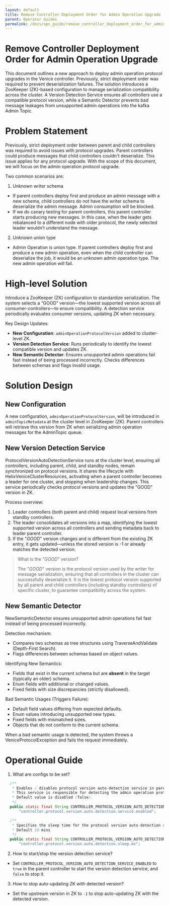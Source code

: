 ```yaml
---
layout: default
title: Remove Controller Deployment Order for Admin Operation Upgrade
parent: Operator Guides
permalink: /docs/ops_guide/remove_controller_deployment_order_for_admin_operation_upgrade
---
```


# Remove Controller Deployment Order for Admin Operation Upgrade
This document outlines a new approach to deploy admin operation protocol upgrades in the Venice controller.
Previously, strict deployment order was required to prevent deserialization failures.
The solution introduces a ZooKeeper (ZK)-based configuration to manage serialization compatibility across the cluster.
A Version Detection Service ensures all controllers use a compatible protocol version, while a Semantic Detector prevents bad message leakages from unsupported admin operations into the kafka Admin Topic.

# Problem Statement
Previously, strict deployment order between parent and child controllers was required to avoid issues with protocol upgrades. 
Parent controllers could produce messages that child controllers couldn't deserialize. This issue applies for any protocol upgrade.
With the scope of this document, we will focus on the admin operation protocol upgrade.

Two common scenarios are:
1. Unknown writer schema
- If parent controllers deploy first and produce an admin message with a new schema, child controllers do not have the writer schema to deserialize the admin message. Admin consumption will be blocked.
- If we do canary testing for parent controllers, this parent controller starts producing new messages. In this case, when the leader gets rebalanced to a different node with older protocol, the newly selected leader wouldn’t understand the message.
2. Unknown union type
- Admin Operation is union type. If parent controllers deploy first and produce a new admin operation, even when the child controller can deserialize the job, it would be an unknown admin operation type. The new admin operation will fail.

# High-level Solution
Introduce a ZooKeeper (ZK) configuration to standardize serialization. The system selects a “GOOD” version—the lowest supported version across all consumer-controllers—to ensure compatibility. 
A detection service periodically evaluates consumer versions, updating ZK when necessary.

Key Design Updates:

- **New Configuration**: `adminOperationProtocolVersion` added to cluster-level ZK.
- **Version Detection Service**: Runs periodically to identify the lowest compatible version and updates ZK.
- **New Semantic Detector**: Ensures unsupported admin operations fail fast instead of being processed incorrectly. Checks differences between schemas and flags invalid usage.

# Solution Design
## New Configuration
A new configuration, `adminOperationProtocolVersion`, will be introduced in `adminTopicMetadata` at the cluster level in ZooKeeper (ZK).
Parent controllers will retrieve this version from ZK when serializing admin operation messages for the AdminTopic queue.

## New Version Detection Service
ProtocolVersionAutoDetectionService runs at the cluster level, ensuring all controllers, including parent, child, and standby nodes, remain synchronized on protocol versions.
It shares the lifecycle with HelixVeniceClusterResources, activating when a parent controller becomes a leader for one cluster, and stopping when leadership changes. 
This service periodically checks protocol versions and updates the "GOOD" version in ZK.

Process overview:
1. Leader controllers (both parent and child) request local versions from standby controllers.
2. The leader consolidates all versions into a map, identifying the lowest supported version across all controllers and sending metadata back to leader parent controller.
3. If the "_GOOD_" version changes and is different from the existing ZK entry, it gets updated—unless the stored version is -1 or already matches the detected version.

> What is the "_GOOD_" version? 
> 
> The "_GOOD_" version is the protocol version used by the writer for message serialization, ensuring that all controllers in the cluster can successfully deserialize it.
> It is the lowest protocol version supported by all parent and child controllers (including standby controllers) of specific cluster, to guarantee compatibility across the system.

## New Semantic Detector
NewSemanticDetector ensures unsupported admin operations fail fast instead of being processed incorrectly.

Detection mechanism:
- Compares two schemas as tree structures using TraverseAndValidate (Depth-First Search).
- Flags differences between schemas based on object values.

Identifying New Semantics:
- Fields that exist in the current schema but are **absent** in the target (typically an older) schema.
- Enum fields with additional or changed values.
- Fixed fields with size discrepancies (strictly disallowed).

Bad Semantic Usages (Triggers Failure):
- Default field values differing from expected defaults.
- Enum values introducing unsupported new types.
- Fixed fields with mismatched sizes.
- Objects that do not conform to the current schema.

When a bad semantic usage is detected, the system throws a VeniceProtocolException and fails the request immediately.

# Operational Guide
1. What are configs to be set?
```java
  /**
   * Enables / disables protocol version auto-detection service in parent controller.
   * This service is responsible for detecting the admin operation protocol version to serialize message
   * Default value is disabled (false).
   */
  public static final String CONTROLLER_PROTOCOL_VERSION_AUTO_DETECTION_SERVICE_ENABLED =
      "controller.protocol.version.auto.detection.service.enabled";

  /**
   * Specifies the sleep time for the protocol version auto-detection service between each detection attempt.
   * Default 10 mins
   */
  public static final String CONTROLLER_PROTOCOL_VERSION_AUTO_DETECTION_SLEEP_MS =
      "controller.protocol.version.auto.detection.sleep.ms";
```
2. How to start/stop the version detection service?
- Set `CONTROLLER_PROTOCOL_VERSION_AUTO_DETECTION_SERVICE_ENABLED` to `true` in the parent controller to start the version detection service, 
and `false` to stop it.

3. How to stop auto-updating ZK with detected version?
- Set the upstream version in ZK to `-1` to stop auto-updating ZK with the detected version.